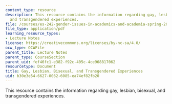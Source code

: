 ```yaml
---
content_type: resource
description: This resource contains the information regarding gay, lesbian, bisexual,
  and transgendered experiences.
file: /courses/es-242-gender-issues-in-academics-and-academia-spring-2004/b30e3e54662700326085ea74ef82fb20_MITES_242S04_ses13.pdf
file_type: application/pdf
learning_resource_types:
- Lecture Notes
license: https://creativecommons.org/licenses/by-nc-sa/4.0/
ocw_type: OCWFile
parent_title: Lecture Notes
parent_type: CourseSection
parent_uid: fef46fc1-e382-f92c-405c-4ce968817062
resourcetype: Document
title: Gay, Lesbian, Bisexual, and Transgendered Experiences
uid: b30e3e54-6627-0032-6085-ea74ef82fb20
---
```

This resource contains the information regarding gay, lesbian, bisexual, and transgendered experiences.